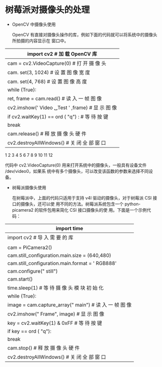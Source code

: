 # 树莓派对摄像头的处理
- <a name="_page68_x72.00_y690.61"></a>OpenCV 中摄像头使用

  OpenCV 有直接对摄像头操作的库，例如下面的代码就可以将系统中的摄像头所拍摄的内容显示在 窗口中。



| import cv2 # 加 载 OpenCV 库                     |
| ------------------------------------------------ |
| cam = cv2.VideoCapture(0) # 打 开 摄 像 头       |
| cam. set(3, 1024) # 设 置 图 像 宽 度            |
| cam. set(4, 768) # 设 置 图 像 高 度             |
| while (True):                                    |
| ret, frame = cam.read() # 读 入 一 帧 图 像      |
| cv2.imshow(' Video ␣Test ' ,frame) # 显 示 图 像 |
| if cv2.waitKey(1) == ord ( "q") : # 等 待 按 键  |
| break                                            |
| cam.release() # 释 放 摄 像 头 硬 件             |
| cv2.destroyAllWindows() # 关 闭 全 部 窗 口      |

1 2 3 4 5 6 7 8 9 10 11 12

代码中 cv2.VideoCapture(0) 用来打开系统中的摄像头，一般具有设备文件 /dev/video0，如果系 统中有多个摄像头，可以改变该函数的参数来选择不同设备。

- 树莓派摄像头使用

  在树莓派中，上面的代码只适用于支持 v4l 驱动的摄像头，对于树莓派 CSI 接口的摄像头，还可以使 用不同的方法。树莓派系统包含一个 python-picamera2 的软件包用来简化 CSI 接口摄像头的使 用。下面是一个示例代码：



| import time                                             |
| ------------------------------------------------------- |
| import cv2 # 导 入 需 要 的 库                          |
|                                                         |
| cam = PiCamera2()                                       |
| cam.still\_configuration.main.size = (640,480)          |
| cam.still\_configuration.main.format = ' RGB888'        |
| cam.configure(" still")                                 |
| cam.start()                                             |
| time.sleep(1) # 等 待 摄 像 头 模 块 初 始 化           |
| while (True):                                           |
| image = cam.capture\_array(" main") # 读 入 一 帧 图 像 |
| cv2.imshow(" Frame", image) # 显 示 图 像               |
| key = cv2.waitKey(1) & 0xFF # 等 待 按 键               |
| if key == ord ( "q"):                                   |
| break                                                   |
| cam.stop() # 释 放 摄 像 头 硬 件                       |
| cv2.destroyAllWindows() # 关 闭 全 部 窗 口             |
